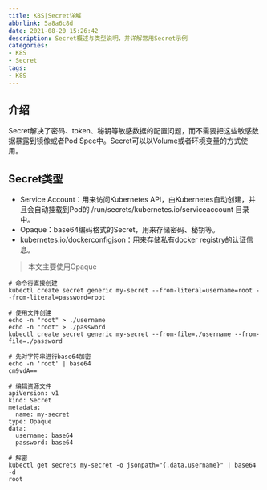 ```yaml
---
title: K8S|Secret详解
abbrlink: 5a8a6c8d
date: 2021-08-20 15:26:42
description: Secret概述与类型说明，并详解常用Secret示例
categories:
- K8S
- Secret
tags:
- K8S
---
```


## 介绍
Secret解决了密码、token、秘钥等敏感数据的配置问题，而不需要把这些敏感数据暴露到镜像或者Pod Spec中。Secret可以以Volume或者环境变量的方式使用。

## Secret类型
- Service Account：用来访问Kubernetes API，由Kubernetes自动创建，并且会自动挂载到Pod的 /run/secrets/kubernetes.io/serviceaccount 目录中。
- Opaque：base64编码格式的Secret，用来存储密码、秘钥等。
- kubernetes.io/dockerconfigjson：用来存储私有docker registry的认证信息。
> 本文主要使用Opaque

```shell
# 命令行直接创建
kubectl create secret generic my-secret --from-literal=username=root --from-literal=password=root

# 使用文件创建
echo -n "root" > ./username
echo -n "root" > ./password
kubectl create secret generic my-secret --from-file=./username --from-file=./password

# 先对字符串进行base64加密
echo -n 'root' | base64
cm9vdA==

# 编辑资源文件
apiVersion: v1
kind: Secret
metadata:
  name: my-secret
type: Opaque
data:
  username: base64
  password: base64

# 解密
kubectl get secrets my-secret -o jsonpath="{.data.username}" | base64 -d
root
```


